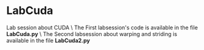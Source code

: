 # LabCuda
Lab session about CUDA 
\\
The First labsession's code is available in the file **LabCuda.py**
\\
The Second labsession about warping and striding is available in the file **LabCuda2.py**
